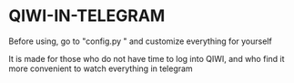# QIWI-IN-TELEGRAM
Before using, go to "config.py " and customize everything for yourself

It is made for those who do not have time to log into QIWI, and who find it more convenient to watch everything in telegram
